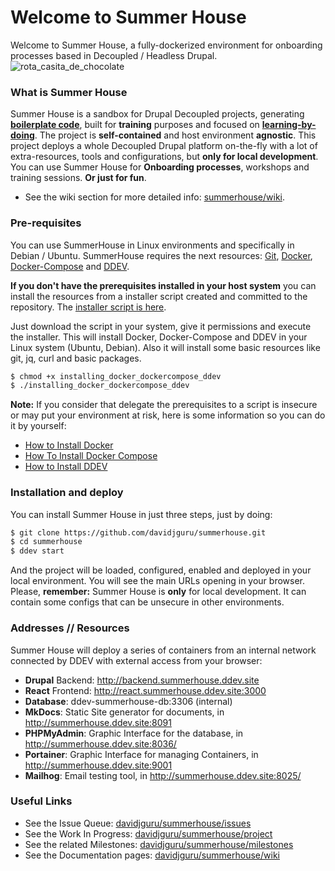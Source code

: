 # Welcome to Summer House 
Welcome to Summer House, a fully-dockerized environment for onboarding processes based in Decoupled / Headless Drupal.  
![rota_casita_de_chocolate](https://user-images.githubusercontent.com/21089086/172926048-a4c5c787-4e2f-4904-8a34-d90f4c085a76.jpg)


### What is Summer House
Summer House is a sandbox for Drupal Decoupled projects, generating **[boilerplate code](https://www.freecodecamp.org/news/whats-boilerplate-and-why-do-we-use-it-let-s-check-out-the-coding-style-guide-ac2b6c814ee7/)**, built for **training** purposes and focused on **[learning-by-doing](https://www.lifehack.org/898427/learning-by-doing)**. The project is **self-contained** and host environment **agnostic**.
This project deploys a whole Decoupled Drupal platform on-the-fly with a lot of extra-resources, tools and configurations, but **only for local development**. You can use Summer House for **Onboarding processes**, workshops and training sessions. **Or just for fun**.  

* See the wiki section for more detailed info: [summerhouse/wiki](https://github.com/davidjguru/summerhouse/wiki).  

### Pre-requisites
You can use SummerHouse in Linux environments and specifically in Debian / Ubuntu. SummerHouse requires the next resources: [Git](https://git-scm.com/), [Docker](https://www.docker.com/get-started/), [Docker-Compose](https://docs.docker.com/compose/) and [DDEV](https://ddev.readthedocs.io/en/stable/).  

**If you don't have the prerequisites installed in your host system** you can install the resources from a installer script created and committed to the repository. The [installer script is here](https://raw.githubusercontent.com/davidjguru/summerhouse/main/scripts/installing_docker_dockercompose_ddev).

Just download the script in your system, give it permissions and execute the installer. This will install Docker, Docker-Compose and DDEV in your Linux system (Ubuntu, Debian). Also it will install some basic resources like git, jq, curl and basic packages.  

```bash
$ chmod +x installing_docker_dockercompose_ddev
$ ./installing_docker_dockercompose_ddev
``` 
**Note:** If you consider that delegate the prerequisites to a script is insecure or may put your environment at risk, here is some information so you can do it by yourself:
* [How to Install Docker](https://www.digitalocean.com/community/tutorial_collections/how-to-install-and-use-docker)  
* [How To Install Docker Compose](https://www.digitalocean.com/community/tutorial_collections/how-to-install-docker-compose)  
* [How to Install DDEV](https://www.digitalocean.com/community/tutorials/how-to-develop-a-drupal-9-website-on-your-local-machine-using-docker-and-ddev#option-2-mdash-installing-ddev-on-linux)  

### Installation and deploy

You can install Summer House in just three steps, just by doing:  

```bash
$ git clone https://github.com/davidjguru/summerhouse.git
$ cd summerhouse
$ ddev start
```
And the project will be loaded, configured, enabled and deployed in your local environment. You will see the main URLs opening in your browser.  
Please, **remember:** Summer House is **only** for local development. It can contain some configs that can be unsecure in other environments.  

### Addresses // Resources

Summer House will deploy a series of containers from an internal network connected by DDEV with external access from your browser: 

- **Drupal** Backend: http://backend.summerhouse.ddev.site
- **React** Frontend: http://react.summerhouse.ddev.site:3000
- **Database**: ddev-summerhouse-db:3306 (internal)
- **MkDocs**: Static Site generator for documents, in http://summerhouse.ddev.site:8091
- **PHPMyAdmin**: Graphic Interface for the database, in http://summerhouse.ddev.site:8036/
- **Portainer**: Graphic Interface for managing Containers, in http://summerhouse.ddev.site:9001
- **Mailhog**: Email testing tool, in http://summerhouse.ddev.site:8025/


### Useful Links 

* See the Issue Queue: [davidjguru/summerhouse/issues](https://github.com/davidjguru/summerhouse/issues)  
* See the Work In Progress: [davidjguru/summerhouse/project](https://github.com/davidjguru/summerhouse/projects/1)  
* See the related Milestones: [davidjguru/summerhouse/milestones](https://github.com/davidjguru/summerhouse/milestones)  
* See the Documentation pages: [davidjguru/summerhouse/wiki](https://github.com/davidjguru/summerhouse/wiki)  

